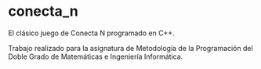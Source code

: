 # conecta_n
El clásico juego de Conecta N programado en C++.

Trabajo realizado para la asignatura de Metodología de la Programación del Doble Grado de Matemáticas e Ingeniería Informática.
